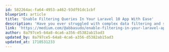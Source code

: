 ```yaml
---
id: 582264ac-fa64-4953-a462-93df91dc1cbf
blueprint: article
title: 'Enable Filtering Queries In Your Laravel 10 App With Ease'
description: 'Have you ever struggled with complex data filtering and sorting logic in your Laravel projects? Well, worry no more, because Laravel Purity is here to simplify things for you!'
link: 'https://medium.com/@abbasudo/enable-filtering-in-your-laravel-app-with-ease-a63f79b5e452'
author: 8a797ce5-64a8-4ca6-a356-d5382ab15ad3
updated_by: 8a797ce5-64a8-4ca6-a356-d5382ab15ad3
updated_at: 1710531233
---
```

